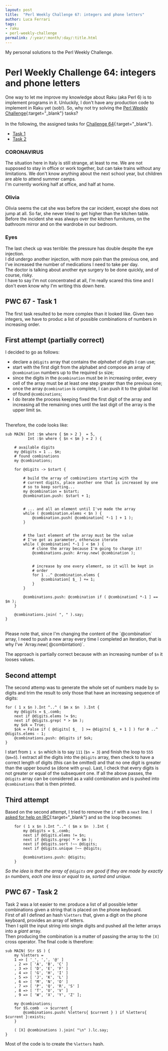 ```yaml
---
layout: post
title:  "Perl Weekly Challenge 67: integers and phone letters"
author: Luca Ferrari
tags:
- raku
- perl-weekly-challenge
permalink: /:year/:month/:day/:title.html
---
```

My personal solutions to the Perl Weekly Challenge.

# Perl Weekly Challenge 64: integers and phone letters

One way to let me improve my knowledge about Raku (aka Perl 6) is to implement programs in it.
Unluckily, I don't have any production code to implement in Raku yet (sob!).
So, why not try solving the [Perl Weekly Challenge](https://perlweeklychallenge.org/){:target="_blank"} tasks?
<br/>
<br/>
In the following, the assigned tasks for [Challenge 64](https://perlweeklychallenge.org/blog/perl-weekly-challenge-064/){:target="_blank"}.
<br/>
- [Task 1](#task1)
- [Task 2](#task2)


### CORONAVIRUS
The situation here in Italy is still strange, at least to me.
We are not supposed to stay in office or work together, but can take trains without any limitations.
We don't know anything about the next school year, but children are able to attend summer camps.
<br/>
I'm currently working half at office, and half at home.


### Olivia
Olivia seems the cat she was before the car incident, except she does not jump at all.
So far, she never tried to get higher than the kitchen table. Before the incident she was always over the kitchen furnitures, on the bathroom mirror and on the wardrobe in our bedroom.


### Eyes

The last check up was terrible: the pressure has double despite the eye injection.
<br/>
I did undergo another injection, with more pain than the previous one, and I've increased the number of medications I need to take per day.
<br/>
The doctor is talking about another eye surgery to be done quickly, and of course, risky.
<br/>
I have to say I'm not concentrated at all, I'm really scared this time and I don't even know why I'm writing this down here.


<a name="task1"></a>
## PWC 67 - Task 1

The first task resulted to be more complex than it looked like. Given two integers, we have to produc a list of possible combinations of numbers in increasing order.

## First attempt (partially correct)

I decided to go as follows:
- declare a `@digits` array that contains the *alphabet* of digits I can use;
- start with the first digit from the alphabet and compose an array of `@combination` numbers up to the required `$n` size;
- since the digits in the `@combination` must be in increasing order, every cell of the array must be at least one step greater than the previous one;
- once the array `@combination` is complete, I can push it to the global list of found `@combinations`;
- I do iterate the process keeping fixed the first digit of the array and increasing all the remaining ones until the last digit of the array is the upper limit `$m`.

<br/>
Therefore, the code looks like:

```perl6
sub MAIN( Int :$m where { $m > 2 }  = 5,
          Int :$n where { $n < $m } = 2 ) {

    # available digits
    my @digits = 1 .. $m;
    # found combinations
    my @combinations;

    for @digits -> $start {

        # build the array of combinations starting with the
        # current digits, place another one that is increased by one
        # so to keep sorting...
        my @combination = $start;
        @combination.push: $start + 1;


        # ... and all an element until I've made the array
        while ( @combination.elems < $n ) {
            @combination.push( @combination[ *-1 ] + 1 );
        }


        # the last element of the array must be the value
        # I've got as parameter, otherwise iterate
        while ( @combination[ *-1 ] < $m ) {
            # clone the array because I'm going to change it!
            @combinations.push: Array.new( @combination );


            # increase by one every element, so it will be kept in
            # order
            for 1 ..^ @combination.elems {
                @combination[ $_ ] += 1;
            }
        }

        @combinations.push: @combination if ( @combination[ *-1 ] == $m );
    }

    @combinations.join( ", " ).say;
}
```

<br/>
Please note that, since I'm changing the content of the `@combination` array, I need to push a new array every time I completed an iteration, that is why I've `Array.new( @combintation)`.

The approach is partially correct because with an increasing number of `$n` it looses values.

## Second attempt

The second attemp was to generate the whole set of numbers made by `$n` digits and trim the result to only those that have an increasing sequence of digits:

```perl6
for ( 1 x $n ).Int ^..^ ( $m x $n  ).Int {
    my @digits = $_.comb;
    next if @digits.elems != $n;
    next if @digits.grep( * > $m );
    my $ok = True;
    $ok = False if ( @digits[ $_  ] >= @digits[ $_ + 1 ] ) for 0 ..^ @digits.elems - 1;
    @combinations.push: @digits if $ok;
}

```

I start from `1 x $n` which is to say `111` (`$n = 3`) and finish the loop to `555` (`$m=5`).
I extract all the digits into the `@digits` array, then check to have a correct length of digits (this can be omitted) and that no one digit is greater than the upper bound `$m` (done with `grep`).
Last, I check that every digits is not greater or equal of the subsequent one.
If all the above passes, the `@digits` array can be considered as a valid combination and is pushed into `@combinations` that is then printed.


## Third attempt

Based on the second attempt, I tried to remove the `if` with a `next` line. I [asked for help on IRC](https://colabti.org/irclogger/irclogger_log/raku?date=2020-06-29#l276){:target="_blank"} and so the loop becomes:

```perl6
    for ( 1 x $n ).Int ^..^ ( $m x $n  ).Int {
        my @digits = $_.comb;
        next if @digits.elems != $n;
        next if @digits.grep( * > $m );
        next if @digits.sort !~~ @digits;
        next if @digits.unique !~~ @digits;

        @combinations.push: @digits;
    }
```

*So the idea is that the array of `@digits` are good if they are made by exactly `$n` numbers, each one less or equal to `$m`, sorted and unique.*


<a name="task2"></a>
## PWC 67 - Task 2

Task 2 was a lot easier to me: produce a list of all possible letter combinations given a string that is placed on the phone keyboard.
<br/>
First of all I defined an hash `%letters` that, given a digit on the phone keyboard, provides an array of letters.
<br/>
Then I split the input string into single digits and pushed all the letter arrays into a *giant* array.
<br/>
Then producing the combination is a matter of passing the array to the `[X]` cross operator.
The final code is therefore:

```perl6
sub MAIN( Str $S ) {
    my %letters =
    1 => [ '_', ',', '@' ]
    , 2 => [ 'A', 'B', 'C' ]
    , 3 => [ 'D', 'E', 'F' ]
    , 4 => [ 'G', 'H', 'I' ]
    , 5 => [ 'J', 'K', 'L' ]
    , 6 => [ 'M', 'N', 'O' ]
    , 7 => [ 'P', 'Q', 'R', 'S' ]
    , 8 => [ 'T', 'U', 'V' ]
    , 9 => [ 'W', 'X', 'Y', 'Z' ];

    my @combinations;
    for $S.comb  -> $current {
        @combinations.push( %letters{ $current } ) if %letters{ $current }:exists;
    }

    ( [X] @combinations ).join( "\n" ).lc.say;
}
```

Most of the code is to create the `%letters` hash.


